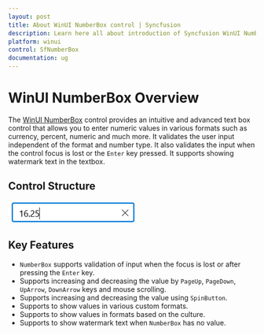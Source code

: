 ```yaml
---
layout: post
title: About WinUI NumberBox control | Syncfusion
description: Learn here all about introduction of Syncfusion WinUI NumberBox (SfNumberBox) control, its features, and more.
platform: winui
control: SfNumberBox
documentation: ug
---
```


# WinUI NumberBox Overview

The [WinUI NumberBox](https://www.syncfusion.com/winui-controls/numberbox) control provides an intuitive and advanced text box control that allows you to enter numeric values in various formats such as currency, percent, numeric and much more. It validates the user input independent of the format and number type. It also validates the input when the control focus is lost or the `Enter` key pressed. It supports showing watermark text in the textbox.

## Control Structure

![WinUI NumberBox structure](Overview_images/overview_img.png)

## Key Features

* `NumberBox` supports validation of input when the focus is lost or after pressing the `Enter` key.
* Supports increasing and decreasing the value by `PageUp`, `PageDown`, `UpArrow`, `DownArrow` keys and mouse scrolling.
* Supports increasing and decreasing the value using `SpinButton`.
* Supports to show values in various custom formats.
* Supports to show values in formats based on the culture.
* Supports to show watermark text when `NumberBox` has no value.
